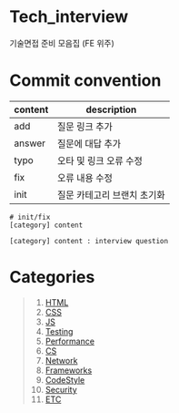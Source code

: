 # Tech_interview

기술면접 준비 모음집 (FE 위주)

# Commit convention

| content | description                 |
| ------- | --------------------------- |
| add     | 질문 링크 추가              |
| answer  | 질문에 대답 추가            |
| typo    | 오타 및 링크 오류 수정      |
| fix     | 오류 내용 수정              |
| init    | 질문 카테고리 브랜치 초기화 |

```
# init/fix
[category] content

[category] content : interview question
```

# Categories

> 1. [HTML]()
> 2. [CSS]()
> 3. [JS]()
> 4. [Testing]()
> 5. [Performance]()
> 6. [CS]()
> 7. [Network]()
> 8. [Frameworks]()
> 9. [CodeStyle]()
> 10. [Security]()
> 11. [ETC]()
